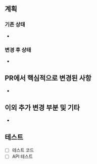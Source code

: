 <!-- PR 템플릿 틀입니다. 제가 다른 자료를 참고하여 임의로 작성한 부분이니 수정하셔서 사용하시면 될 것 같습니다! --> 
## 계획


### 기존 상태
<!-- 코드 수정 전 기존 상태를 작성해주시면 됩니다. --> 

-


### 변경 후 상태
<!-- 코드 수정 후 상태를 작성해주시면 됩니다. --> 

-

## PR에서 핵심적으로 변경된 사항
<!-- 이번 pr에서 핵심적으로 변경된 부분을 작성해주시면 됩니다. --> 

- 

## 이외 추가 변경 부분 및 기타
<!-- 부가적으로 변경된 부분이나 추가적으로 생각하신 부분이 있다면 적어주세요. 
ex) 사용자 부분 수정하였는데 알람부분 충돌있는지 확인해야 할 것 같습니다. --> 

- 

## 테스트
<!-- 변경사항이 테스트가 되었는지 기술해주세요 --> 
- [ ] 테스트 코드
- [ ] API 테스트 